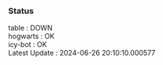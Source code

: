 ### Status


table : DOWN  
hogwarts : OK  
icy-bot : OK  
Latest Update : 2024-06-26 20:10:10.000577
